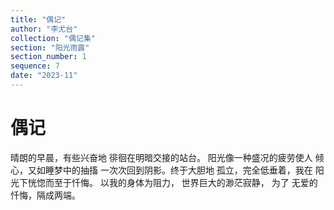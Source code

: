 ```yaml
---
title: "偶记"
author: "李尤台"
collection: "偶记集"
section: "阳光雨露"
section_number: 1
sequence: 7
date: "2023-11"
---
```


# 偶记

晴朗的早晨，有些兴奋地
徘徊在明暗交接的站台。
阳光像一种盛况的疲劳使人
倾心，又如睡梦中的抽搐
一次次回到阴影。终于大胆地
孤立，完全低垂着，我在
阳光下恍惚而至于忏悔。
以我的身体为阻力，
世界巨大的渺茫寂静，
为了 无爱的忏悔，隔成两端。
